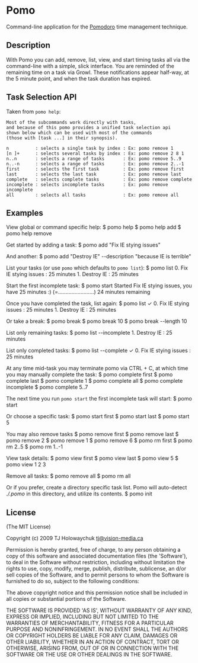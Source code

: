 # Pomo  

  Command-line application for the [Pomodoro](http://www.pomodorotechnique.com/) time management technique.
  
## Description

With Pomo you can add, remove, list, view, and start timing tasks all via the 
command-line with a simple, slick interface. You are reminded of the remaining 
time on a task via Growl. These notifications appear half-way, at the 5 minute point, 
and when the task duration has expired. 

## Task Selection API

Taken from `pomo help`:

    Most of the subcommands work directly with tasks,
    and because of this pomo provides a unified task selection api
    shown below which can be used with most of the commands 
    (those with [task ...] in their synopsis). 
  
    n          : selects a single task by index : Ex: pomo remove 1
    [n ]+      : selects several tasks by index : Ex: pomo remove 2 8 1
    n..n       : selects a range of tasks       : Ex: pomo remove 5..9
    n..-n      : selects a range of tasks       : Ex: pomo remove 2..-1
    first      : selects the first task         : Ex: pomo remove first
    last       : selects the last task          : Ex: pomo remove last
    complete   : selects complete tasks         : Ex: pomo remove complete
    incomplete : selects incomplete tasks       : Ex: pomo remove incomplete
    all        : selects all tasks              : Ex: pomo remove all

## Examples

View global or command specific help:
    $ pomo help
    $ pomo help add
    $ pomo help remove

Get started by adding a task:
    $ pomo add "Fix IE stying issues"
    
And another:
    $ pomo add "Destroy IE" --description "because IE is terrible"
    
List your tasks (or use `pomo` which defaults to `pomo list`):
    $ pomo list
        0. Fix IE stying issues                : 25 minutes
        1. Destroy IE                          : 25 minutes

Start the first incomplete task:
    $ pomo start
    Started Fix IE stying issues, you have 25 minutes :)
    (=........................) 24 minutes remaining
    
Once you have completed the task, list again:
    $ pomo list
      ✓ 0. Fix IE stying issues                : 25 minutes
        1. Destroy IE                          : 25 minutes
        
Or take a break:
    $ pomo break
    $ pomo break 10
    $ pomo break --length 10
        
List only remaining tasks:
    $ pomo list --incomplete
        1. Destroy IE                          : 25 minutes
        
List only completed tasks:
    $ pomo list --complete
      ✓ 0. Fix IE stying issues                : 25 minutes
        
At any time mid-task you may terminate pomo via CTRL + C, at which time
you may manually complete the task:
    $ pomo complete first
    $ pomo complete last
    $ pomo complete 1
    $ pomo complete all
    $ pomo complete incomplete
    $ pomo complete 5..7
        
The next time you run `pomo start` the first incomplete task will start:
    $ pomo start
    
Or choose a specific task:
    $ pomo start first
    $ pomo start last
    $ pomo start 5
    
You may also remove tasks
    $ pomo remove first
    $ pomo remove last
    $ pomo remove 2
    $ pomo remove 1
    $ pomo remove 6
    $ pomo rm first
    $ pomo rm 2..5
    $ pomo rm 1..-1
    
View task details:
    $ pomo view first
    $ pomo view last
    $ pomo view 5
    $ pomo view 1 2 3

Remove all tasks:
    $ pomo remove all
    $ pomo rm all
    
Or if you prefer, create a directory specific task list. Pomo will
auto-detect _./.pomo_ in this directory, and utilize its contents.
    $ pomo init

    
## License

(The MIT License)

Copyright (c) 2009 TJ Holowaychuk <tj@vision-media.ca>

Permission is hereby granted, free of charge, to any person obtaining
a copy of this software and associated documentation files (the
'Software'), to deal in the Software without restriction, including
without limitation the rights to use, copy, modify, merge, publish,
distribute, sublicense, an d/or sell copies of the Software, and to
permit persons to whom the Software is furnished to do so, subject to
the following conditions:

The above copyright notice and this permission notice shall be
included in all copies or substantial portions of the Software.

THE SOFTWARE IS PROVIDED 'AS IS', WITHOUT WARRANTY OF ANY KIND,
EXPRESS OR IMPLIED, INCLUDING BUT NOT LIMITED TO THE WARRANTIES OF
MERCHANTABILITY, FITNESS FOR A PARTICULAR PURPOSE AND NONINFRINGEMENT.
IN NO EVENT SHALL THE AUTHORS OR COPYRIGHT HOLDERS BE LIABLE FOR ANY
CLAIM, DAMAGES OR OTHER LIABILITY, WHETHER IN AN ACTION OF CONTRACT,
TORT OR OTHERWISE, ARISING FROM, OUT OF OR IN CONNECTION WITH THE
SOFTWARE OR THE USE OR OTHER DEALINGS IN THE SOFTWARE.
